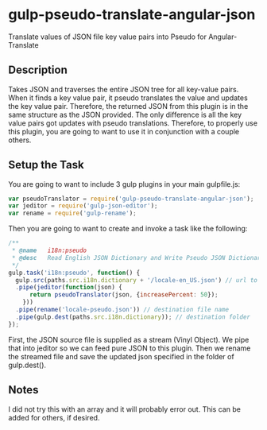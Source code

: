 # gulp-pseudo-translate-angular-json
Translate values of JSON file key value pairs into Pseudo for Angular-Translate 

## Description
Takes JSON and traverses the entire JSON tree for all key-value pairs. When it finds a key value pair, it pseudo translates the value and updates the key value pair. Therefore, the returned JSON from this plugin is in the same structure as the JSON provided. The only difference is all the key value pairs got updates with pseudo translations. Therefore, to properly use this plugin, you are going to want to use it in conjunction with a couple others.

## Setup the Task
You are going to want to include 3 gulp plugins in your main gulpfile.js:

```javascript
var pseudoTranslator = require('gulp-pseudo-translate-angular-json');
var jeditor = require('gulp-json-editor');
var rename = require('gulp-rename');
```

Then you are going to want to create and invoke a task like the following:

```javascript
/**
 * @name   i18n:pseudo
 * @desc   Read English JSON Dictionary and Write Pseudo JSON Dictionary File
 */
gulp.task('i18n:pseudo', function() {
  gulp.src(paths.src.i18n.dictionary + '/locale-en_US.json') // url to source file
  .pipe(jeditor(function(json) {
      return pseudoTranslator(json, {increasePercent: 50});
    }))
  .pipe(rename('locale-pseudo.json')) // destination file name
  .pipe(gulp.dest(paths.src.i18n.dictionary)); // destination folder
});
```

First, the JSON source file is supplied as a stream (Vinyl Object). We pipe that into jeditor so we can feed pure JSON to this plugin. Then we rename the streamed file and save the updated json specified in the folder of gulp.dest().

## Notes
I did not try this with an array and it will probably error out. This can be added for others, if desired.